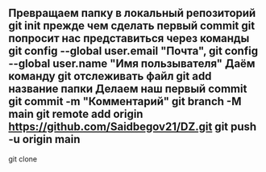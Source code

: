Превращаем папку в локальный репозиторий git init
прежде чем сделать первый commit git попросит нас представиться через команды git config --global user.email "Почта", git config --global user.name "Имя пользывателя"
Даём команду git отслеживать файл git add название папки
Делаем наш первый commit git commit -m "Комментарий"
git branch -M main
git remote add origin https://github.com/Saidbegov21/DZ.git
git push -u origin main
------------------
git clone